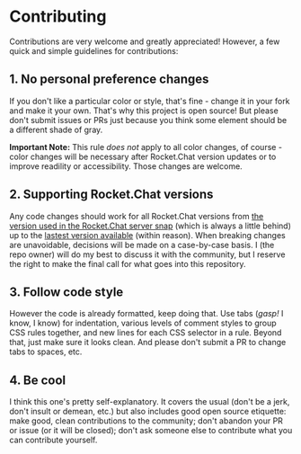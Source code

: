 # Contributing

Contributions are very welcome and greatly appreciated! However, a few quick and simple guidelines for contributions:

## 1. No personal preference changes

If you don't like a particular color or style, that's fine - change it in your fork and make it your own. That's why this project is open source! But please don't submit issues or PRs just because you think some element should be a different shade of gray. 

**Important Note:** This rule _does not_ apply to all color changes, of course - color changes will be necessary after Rocket.Chat version updates or to improve readility or accessibility. Those changes are welcome.

## 2. Supporting Rocket.Chat versions

Any code changes should work for all Rocket.Chat versions from [the version used in the Rocket.Chat server snap](https://snapcraft.io/rocketchat-server) (which is always a little behind) up to the [lastest version available](https://github.com/RocketChat/Rocket.Chat/releases) (within reason). When breaking changes are unavoidable, decisions will be made on a case-by-case basis. I (the repo owner) will do my best to discuss it with the community, but I reserve the right to make the final call for what goes into this repository.

## 3. Follow code style

However the code is already formatted, keep doing that. Use tabs (_gasp!_ I know, I know) for indentation, various levels of comment styles to group CSS rules together, and new lines for each CSS selector in a rule. Beyond that, just make sure it looks clean. And please don't submit a PR to change tabs to spaces, etc.

## 4. Be cool

I think this one's pretty self-explanatory. It covers the usual (don't be a jerk, don't insult or demean, etc.) but also includes good open source etiquette: make good, clean contributions to the community; don't abandon your PR or issue (or it will be closed); don't ask someone else to contribute what you can contribute yourself.
